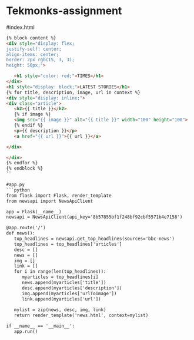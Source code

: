 # Tekmonks-assignment
#index.html
```html
{% block content %}
<div style="display: flex;
justify-self: center;
align-items: center;
border: 2px rgb(15, 3, 3);
height: 50px;">

   <h1 style="color: red;">TIMES</h1>
</div>
<h1 style="display: block;">LATEST STORIES</h1>
{% for title, description, image, url in context %}
<div style="display: inline;">
<div class="article">
   <h2>{{ title }}</h2>
   {% if image %}
   <img src="{{ image }}" alt="{{ title }}" width="100" height="100">
   {% endif %}
   <p>{{ description }}</p>
   <a href="{{ url }}">{{ url }}</a>

</div>

</div>
{% endfor %}
{% endblock %}
``

#app.py
```python
from flask import Flask, render_template
from newsapi import NewsApiClient

app = Flask(__name__)
newsapi = NewsApiClient(api_key='8b57855bf1f248bf92cbf5571b4e7158')

@app.route('/')
def news():
   top_headlines = newsapi.get_top_headlines(sources='bbc-news')
   top_headlines = top_headlines['articles']
   desc = []
   news = []
   img = []
   link = []
   for i in range(len(top_headlines)):
      myarticles = top_headlines[i]
      news.append(myarticles['title'])
      desc.append(myarticles['description'])
      img.append(myarticles['urlToImage'])
      link.append(myarticles['url'])
        
   mylist = zip(news, desc, img, link)
   return render_template('news.html', context=mylist)

if __name__ == '__main__':
   app.run()

```
